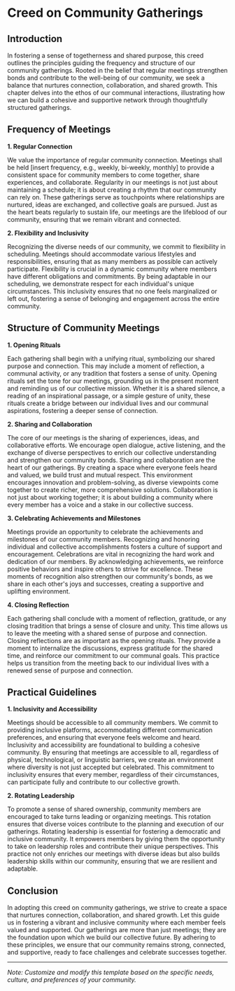 # Creed on Community Gatherings

## Introduction

In fostering a sense of togetherness and shared purpose, this creed outlines the principles guiding the frequency and structure of our community gatherings. Rooted in the belief that regular meetings strengthen bonds and contribute to the well-being of our community, we seek a balance that nurtures connection, collaboration, and shared growth. This chapter delves into the ethos of our communal interactions, illustrating how we can build a cohesive and supportive network through thoughtfully structured gatherings.

## Frequency of Meetings

**1. Regular Connection**

We value the importance of regular community connection. Meetings shall be held [insert frequency, e.g., weekly, bi-weekly, monthly] to provide a consistent space for community members to come together, share experiences, and collaborate. Regularity in our meetings is not just about maintaining a schedule; it is about creating a rhythm that our community can rely on. These gatherings serve as touchpoints where relationships are nurtured, ideas are exchanged, and collective goals are pursued. Just as the heart beats regularly to sustain life, our meetings are the lifeblood of our community, ensuring that we remain vibrant and connected.

**2. Flexibility and Inclusivity**

Recognizing the diverse needs of our community, we commit to flexibility in scheduling. Meetings should accommodate various lifestyles and responsibilities, ensuring that as many members as possible can actively participate. Flexibility is crucial in a dynamic community where members have different obligations and commitments. By being adaptable in our scheduling, we demonstrate respect for each individual's unique circumstances. This inclusivity ensures that no one feels marginalized or left out, fostering a sense of belonging and engagement across the entire community.

## Structure of Community Meetings

**1. Opening Rituals**

Each gathering shall begin with a unifying ritual, symbolizing our shared purpose and connection. This may include a moment of reflection, a communal activity, or any tradition that fosters a sense of unity. Opening rituals set the tone for our meetings, grounding us in the present moment and reminding us of our collective mission. Whether it is a shared silence, a reading of an inspirational passage, or a simple gesture of unity, these rituals create a bridge between our individual lives and our communal aspirations, fostering a deeper sense of connection.

**2. Sharing and Collaboration**

The core of our meetings is the sharing of experiences, ideas, and collaborative efforts. We encourage open dialogue, active listening, and the exchange of diverse perspectives to enrich our collective understanding and strengthen our community bonds. Sharing and collaboration are the heart of our gatherings. By creating a space where everyone feels heard and valued, we build trust and mutual respect. This environment encourages innovation and problem-solving, as diverse viewpoints come together to create richer, more comprehensive solutions. Collaboration is not just about working together; it is about building a community where every member has a voice and a stake in our collective success.

**3. Celebrating Achievements and Milestones**

Meetings provide an opportunity to celebrate the achievements and milestones of our community members. Recognizing and honoring individual and collective accomplishments fosters a culture of support and encouragement. Celebrations are vital in recognizing the hard work and dedication of our members. By acknowledging achievements, we reinforce positive behaviors and inspire others to strive for excellence. These moments of recognition also strengthen our community's bonds, as we share in each other's joys and successes, creating a supportive and uplifting environment.

**4. Closing Reflection**

Each gathering shall conclude with a moment of reflection, gratitude, or any closing tradition that brings a sense of closure and unity. This time allows us to leave the meeting with a shared sense of purpose and connection. Closing reflections are as important as the opening rituals. They provide a moment to internalize the discussions, express gratitude for the shared time, and reinforce our commitment to our communal goals. This practice helps us transition from the meeting back to our individual lives with a renewed sense of purpose and connection.

## Practical Guidelines

**1. Inclusivity and Accessibility**

Meetings should be accessible to all community members. We commit to providing inclusive platforms, accommodating different communication preferences, and ensuring that everyone feels welcome and heard. Inclusivity and accessibility are foundational to building a cohesive community. By ensuring that meetings are accessible to all, regardless of physical, technological, or linguistic barriers, we create an environment where diversity is not just accepted but celebrated. This commitment to inclusivity ensures that every member, regardless of their circumstances, can participate fully and contribute to our collective growth.

**2. Rotating Leadership**

To promote a sense of shared ownership, community members are encouraged to take turns leading or organizing meetings. This rotation ensures that diverse voices contribute to the planning and execution of our gatherings. Rotating leadership is essential for fostering a democratic and inclusive community. It empowers members by giving them the opportunity to take on leadership roles and contribute their unique perspectives. This practice not only enriches our meetings with diverse ideas but also builds leadership skills within our community, ensuring that we are resilient and adaptable.

## Conclusion

In adopting this creed on community gatherings, we strive to create a space that nurtures connection, collaboration, and shared growth. Let this guide us in fostering a vibrant and inclusive community where each member feels valued and supported. Our gatherings are more than just meetings; they are the foundation upon which we build our collective future. By adhering to these principles, we ensure that our community remains strong, connected, and supportive, ready to face challenges and celebrate successes together.

---

*Note: Customize and modify this template based on the specific needs, culture, and preferences of your community.*
